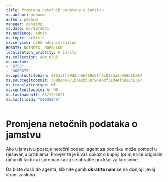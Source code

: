 ```yaml
---
title: Promjena netočnih podataka o jamstvu
ms.author: pebaum
author: pebaum
manager: dansimp
ms.date: 03/16/2021
ms.audience: Admin
ms.topic: article
ms.service: o365-administration
ROBOTS: NOINDEX, NOFOLLOW
localization_priority: Priority
ms.collection: Adm_O365
ms.custom:
- "9755"
- "9005679"
ms.openlocfilehash: 8f51aff29d0b456409a0ff2c015ba3a950b16657
ms.sourcegitcommit: c08bed4071baa3bb5879496df3ed44fb828c8367
ms.translationtype: MT
ms.contentlocale: hr-HR
ms.lasthandoff: 03/19/2021
ms.locfileid: "51035045"
---
```

# <a name="change-incorrect-warranty-information"></a>Promjena netočnih podataka o jamstvu

Ako u jamstvu postoje netočni podaci, agent za podršku može pomoći u rješavanju problema. Provjerite je li vaš dokaz o kupnji (primjerice originalni račun ili faktura) spreman kada se obratite podršci za korisnike.

Da biste došli do agenta, kliknite gumb **obratite nam** se na donjoj lijevoj strani zaslona.